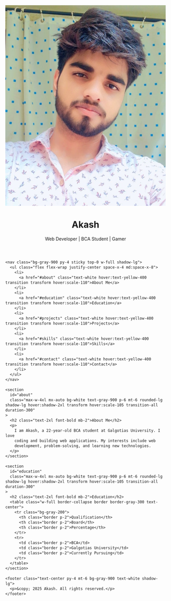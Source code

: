 <!DOCTYPE html>
<html lang="en">
  <head>
    <meta charset="UTF-8" />
    <meta name="viewport" content="width=device-width, initial-scale=1.0" />
    <script
      src="https://kit.fontawesome.com/a076d05399.js"
      crossorigin="anonymous"
    ></script>
    <script src="https://cdn.tailwindcss.com"></script>
    <title>Akash's Portfolio</title>
    <style>
      html {
        scroll-behavior: smooth;
      }
      .animate-gradient-x {
        animation: gradient 10s ease infinite;
      }
      @keyframes gradient {
        0% {
          background-position: 0% 50%;
        }
        50% {
          background-position: 100% 50%;
        }
        100% {
          background-position: 0% 50%;
        }
      }
    </style>
  </head>
  <body class="bg-gradient-to-r from-cyan-500 to-yellow-500 text-white animate-gradient-x">
    <header class="text-center py-8">
      <div class="flex flex-col items-center">
        <img
          src="./assets/akash.jpg"
          class="w-32 h-32 rounded-full border-4 border-white shadow-lg transform hover:scale-110 transition-all duration-300"
        />
        <h1 class="text-3xl font-bold mt-4">Akash</h1>
        <p class="text-lg">Web Developer | BCA Student | Gamer</p>
      </div>
    </header>

    <nav class="bg-gray-900 py-4 sticky top-0 w-full shadow-lg">
      <ul class="flex flex-wrap justify-center space-x-4 md:space-x-8">
        <li>
          <a href="#about" class="text-white hover:text-yellow-400 transition transform hover:scale-110">About Me</a>
        </li>
        <li>
          <a href="#education" class="text-white hover:text-yellow-400 transition transform hover:scale-110">Education</a>
        </li>
        <li>
          <a href="#projects" class="text-white hover:text-yellow-400 transition transform hover:scale-110">Projects</a>
        </li>
        <li>
          <a href="#skills" class="text-white hover:text-yellow-400 transition transform hover:scale-110">Skills</a>
        </li>
        <li>
          <a href="#contact" class="text-white hover:text-yellow-400 transition transform hover:scale-110">Contact</a>
        </li>
      </ul>
    </nav>

    <section
      id="about"
      class="max-w-4xl mx-auto bg-white text-gray-900 p-6 mt-6 rounded-lg shadow-lg hover:shadow-2xl transform hover:scale-105 transition-all duration-300"
    >
      <h2 class="text-2xl font-bold mb-2">About Me</h2>
      <p>
        I am Akash, a 22-year-old BCA student at Galgotias University. I love
        coding and building web applications. My interests include web
        development, problem-solving, and learning new technologies.
      </p>
    </section>

    <section
      id="education"
      class="max-w-4xl mx-auto bg-white text-gray-900 p-6 mt-6 rounded-lg shadow-lg hover:shadow-2xl transform hover:scale-105 transition-all duration-300"
    >
      <h2 class="text-2xl font-bold mb-2">Education</h2>
      <table class="w-full border-collapse border border-gray-300 text-center">
        <tr class="bg-gray-200">
          <th class="border p-2">Qualification</th>
          <th class="border p-2">Board</th>
          <th class="border p-2">Percentage</th>
        </tr>
        <tr>
          <td class="border p-2">BCA</td>
          <td class="border p-2">Galgotias University</td>
          <td class="border p-2">Currently Pursuing</td>
        </tr>
      </table>
    </section>

    <footer class="text-center py-4 mt-6 bg-gray-900 text-white shadow-lg">
      <p>&copy; 2025 Akash. All rights reserved.</p>
    </footer>
  </body>
</html>
